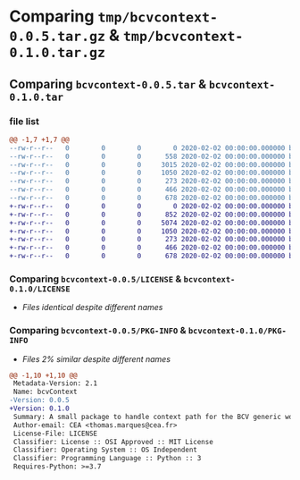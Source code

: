 # Comparing `tmp/bcvcontext-0.0.5.tar.gz` & `tmp/bcvcontext-0.1.0.tar.gz`

## Comparing `bcvcontext-0.0.5.tar` & `bcvcontext-0.1.0.tar`

### file list

```diff
@@ -1,7 +1,7 @@
--rw-r--r--   0        0        0        0 2020-02-02 00:00:00.000000 bcvcontext-0.0.5/src/bcvContext/__init__.py
--rw-r--r--   0        0        0      558 2020-02-02 00:00:00.000000 bcvcontext-0.0.5/src/bcvContext/bcvContext.py
--rw-r--r--   0        0        0     3015 2020-02-02 00:00:00.000000 bcvcontext-0.0.5/.gitignore
--rw-r--r--   0        0        0     1050 2020-02-02 00:00:00.000000 bcvcontext-0.0.5/LICENSE
--rw-r--r--   0        0        0      273 2020-02-02 00:00:00.000000 bcvcontext-0.0.5/README.md
--rw-r--r--   0        0        0      466 2020-02-02 00:00:00.000000 bcvcontext-0.0.5/pyproject.toml
--rw-r--r--   0        0        0      678 2020-02-02 00:00:00.000000 bcvcontext-0.0.5/PKG-INFO
+-rw-r--r--   0        0        0        0 2020-02-02 00:00:00.000000 bcvcontext-0.1.0/src/bcvContext/__init__.py
+-rw-r--r--   0        0        0      852 2020-02-02 00:00:00.000000 bcvcontext-0.1.0/src/bcvContext/bcvContext.py
+-rw-r--r--   0        0        0     5074 2020-02-02 00:00:00.000000 bcvcontext-0.1.0/.gitignore
+-rw-r--r--   0        0        0     1050 2020-02-02 00:00:00.000000 bcvcontext-0.1.0/LICENSE
+-rw-r--r--   0        0        0      273 2020-02-02 00:00:00.000000 bcvcontext-0.1.0/README.md
+-rw-r--r--   0        0        0      466 2020-02-02 00:00:00.000000 bcvcontext-0.1.0/pyproject.toml
+-rw-r--r--   0        0        0      678 2020-02-02 00:00:00.000000 bcvcontext-0.1.0/PKG-INFO
```

### Comparing `bcvcontext-0.0.5/LICENSE` & `bcvcontext-0.1.0/LICENSE`

 * *Files identical despite different names*

### Comparing `bcvcontext-0.0.5/PKG-INFO` & `bcvcontext-0.1.0/PKG-INFO`

 * *Files 2% similar despite different names*

```diff
@@ -1,10 +1,10 @@
 Metadata-Version: 2.1
 Name: bcvContext
-Version: 0.0.5
+Version: 0.1.0
 Summary: A small package to handle context path for the BCV generic workflow
 Author-email: CEA <thomas.marques@cea.fr>
 License-File: LICENSE
 Classifier: License :: OSI Approved :: MIT License
 Classifier: Operating System :: OS Independent
 Classifier: Programming Language :: Python :: 3
 Requires-Python: >=3.7
```

